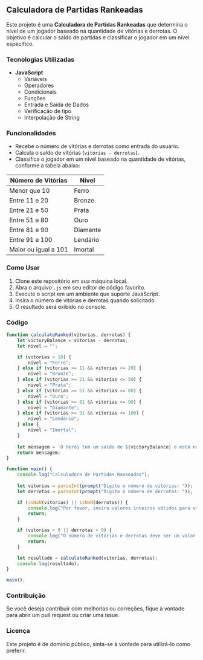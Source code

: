 ## Calculadora de Partidas Rankeadas

Este projeto é uma **Calculadora de Partidas Rankeadas** que determina o nível de um jogador baseado na quantidade de vitórias e derrotas. O objetivo é calcular o saldo de partidas e classificar o jogador em um nível específico.

### Tecnologias Utilizadas

- **JavaScript**
  - Variáveis
  - Operadores
  - Condicionais
  - Funções
  - Entrada e Saída de Dados
  - Verificação de tipo
  - Interpolação de String

### Funcionalidades

- Recebe o número de vitórias e derrotas como entrada do usuário.
- Calcula o saldo de vitórias (`vitórias - derrotas`).
- Classifica o jogador em um nível baseado na quantidade de vitórias, conforme a tabela abaixo:

| Número de Vitórias   | Nível      |
|----------------------|------------|
| Menor que 10         | Ferro      |
| Entre 11 e 20       | Bronze     |
| Entre 21 e 50       | Prata      |
| Entre 51 e 80       | Ouro       |
| Entre 81 e 90       | Diamante   |
| Entre 91 e 100       | Lendário   |
| Maior ou igual a 101 | Imortal    |

### Como Usar

1. Clone este repositório em sua máquina local.
2. Abra o arquivo `.js` em seu editor de código favorito.
3. Execute o script em um ambiente que suporte JavaScript.
4. Insira o número de vitórias e derrotas quando solicitado.
5. O resultado será exibido no console.

### Código

```javascript
function calculateRanked(vitorias, derrotas) {
    let victoryBalance = vitorias - derrotas;
    let nivel = "";

    if (vitorias < 10) {
        nivel = "Ferro";
    } else if (vitorias >= 11 && vitorias <= 20) {
        nivel = "Bronze";
    } else if (vitorias >= 21 && vitorias <= 50) {
        nivel = "Prata";
    } else if (vitorias >= 51 && vitorias <= 80) {
        nivel = "Ouro";
    } else if (vitorias >= 81 && vitorias <= 90) {
        nivel = "Diamante";
    } else if (vitorias >= 91 && vitorias <= 100) {
        nivel = "Lendário";
    } else {  
        nivel = "Imortal";
    }
    
    let mensagem = `O Herói tem um saldo de ${victoryBalance} e está no nível ${nivel}`;
    return mensagem;
}

function main() {   
    console.log("Calculadora de Partidas Rankeadas");
   
    let vitorias = parseInt(prompt("Digite o número de vitórias: "));
    let derrotas = parseInt(prompt("Digite o número de derrotas: "));

    if (isNaN(vitorias) || isNaN(derrotas)) {
        console.log("Por favor, insira valores inteiros válidos para vitórias e derrotas.");
        return;
    }

    if (vitorias < 0 || derrotas < 0) {
        console.log("O número de vitórias e derrotas deve ser um valor positivo.");
        return;
    }

    let resultado = calculateRanked(vitorias, derrotas);
    console.log(resultado);
}

main();

```
### Contribuição
Se você deseja contribuir com melhorias ou correções, fique à vontade para abrir um pull request ou criar uma issue.

### Licença
Este projeto é de domínio público, sinta-se à vontade para utilizá-lo como preferir.
